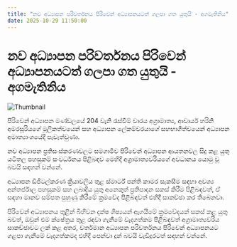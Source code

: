 ```yaml
---
title: "නව අධ්‍යාපන පරිවර්තනය පිරිවෙන් අධ්‍යාපනයටත් ගලපා ගත යුතුයි - අගමැතිනිය"
date: 2025-10-29 11:50:00
---
```


# නව අධ්‍යාපන පරිවර්තනය පිරිවෙන් අධ්‍යාපනයටත් ගලපා ගත යුතුයි - අගමැතිනිය

![Thumbnail](https://helakuru.sgp1.cdn.digitaloceanspaces.com/esana/images/lib/harini-edu-mkl.jpg)

පිරිවෙන් අධ්‍යාපන මණ්ඩලයේ 204 වැනි රැස්වීම් වාරය අග්‍රාමාත්‍ය, ආචාර්ය හරිනි අමරසූරියගේ මූලිකත්වයෙන් සහ අධ්‍යාපන ලේකම්වරයාගේ සහභාගීත්වයෙන් අධ්‍යාපන අමාත්‍යාංශයේදී පැවැත්වුණා.

නව අධ්‍යාපන ප්‍රතිසංස්කරණවලට සමගාමීව පිරිවෙන් අධ්‍යාපන ආයතනවල සිදු කළ යුතු යටිතල පහසුකම් සංවර්ධනය පිළිබඳව මෙහිදී අග්‍රාමාත්‍යවරියගේ අවධානය යොමු වූ බවයි සඳහන් වන්නේ.

අධ්‍යාපන ඩිජිටල්කරණ ක්‍රියාවලිය තුළ ස්මාර්ට් පන්ති කාමර සැකසීම සඳහා අවශ්‍ය අන්තර්ජාල පහසුකම් සහ ලබාදිය යුතු අනෙකුත් ප්‍රතිපාදන සකස් කිරීම පිළිබඳවත්, ඒ සඳහා මානව සම්පත පුහුණු කිරීමේ ක්‍රමවේද පිළිබඳවත් එහිදී සාකච්ඡා කර තිබෙනවා.

පිරිවෙන් අධ්‍යාපනය තුළින් බිහිවන දක්ෂ ශිෂ්‍යයන් ඇගයීමේ ක්‍රමවේදයක් සකස් කළ යුතු බවත්, ඔවුන් එම ක්ෂේත්‍රය තුළ රඳවා ගැනීමේ වැදගත්කම පිළිබඳවත් අග්‍රාමාත්‍යවරිය සාකච්ඡාවට ලක් කළ අතර, වර්තමාන අධ්‍යාපන පරිවර්තනය පිරිවෙන් අධ්‍යාපනයට ගළපා ගැනීමේ වැදගත්කමද එහිදී පෙන්වා දුන් බවයි වැඩිදුරටත් සඳහන් වන්නේ.

